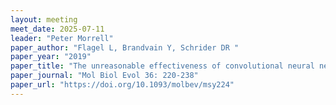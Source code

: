 ```yaml
---
layout: meeting
meet_date: 2025-07-11
leader: "Peter Morrell"
paper_author: "Flagel L, Brandvain Y, Schrider DR "
paper_year: "2019"
paper_title: "The unreasonable effectiveness of convolutional neural networks in population genetic inference"
paper_journal: "Mol Biol Evol 36: 220-238"
paper_url: "https://doi.org/10.1093/molbev/msy224"
---
```

